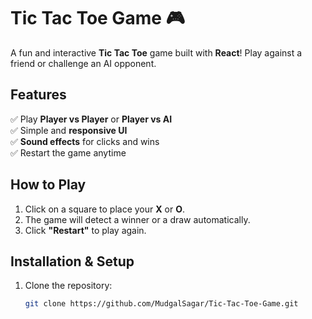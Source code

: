 # **Tic Tac Toe Game 🎮**  

A fun and interactive **Tic Tac Toe** game built with **React**! Play against a friend or challenge an AI opponent.  

## **Features**  
✅ Play **Player vs Player** or **Player vs AI**  
✅ Simple and **responsive UI**   
✅ **Sound effects** for clicks and wins  
✅ Restart the game anytime  

## **How to Play**  
1. Click on a square to place your **X** or **O**.  
2. The game will detect a winner or a draw automatically.  
3. Click **"Restart"** to play again.  

## **Installation & Setup**  
1. Clone the repository:  
   ```sh
   git clone https://github.com/MudgalSagar/Tic-Tac-Toe-Game.git
